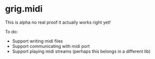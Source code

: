 # grig.midi

This is alpha no real proof it actually works right yet!

To do:

* Support writing midi files
* Support communicating with midi port
* Support playing midi streams (perhaps this belongs in a different lib)
